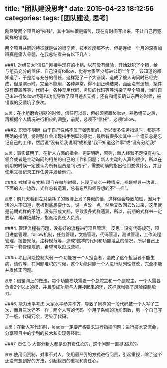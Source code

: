 title: "团队建设思考"
date: 2015-04-23 18:12:56
categories: 
tags: [团队建设, 思考]
---
刚经受两个项目的“摧残”，其中滋味很是痛苦，现在有时间写出来，不让自己再犯同样的错误。

两个项目共同的特征就是做的很辛苦，技术难度都不大，但是连续一个月的深夜加班真是痛入骨髓，在我总结看来有以下几点：
  
  
###1. 对组员太“信任”
    刚接手现在的小组，以前没有经验，开始就犯了个错，给与组员充分的信任，自己没有follow，觉得大家至少都进公司半年了，该知道的都知道了，于是给与充分的信任，这样犯了一个大错误，造成了被人询问时已经完成，但是演示时，完全不能用，各种异常，得不到正确结果，画面没有逻辑，条件没有覆盖等等，代码中，各种无用代码、拷贝的代码等等污染了整个项目，当时自己未进行follow代码和功能导致了项目差点夭折；还有和组员确认东西的时候，被错误的反馈坑了多次。
   
   `反思`：在小组磨合初期的时候，信任可以有，但必须紧跟follow，熟悉组员之后，再根据个人情况进行相应的调整，前期，必须不“信任”，必须follow。

###2. 职责不明确.
    由于自己性格不属于强势型的，所以很多任务指派时，都是不明确的指明，觉得那样会出现指手划脚的感觉，最后有很多次其中一个组员总是忘记自己的工作，然后说“没有给我说啊”或者是“我不知道这件事”或“没有分给我”
   
   `反思`：事实证明了，在新人方面的指令一定要明确，否则，新人经验不足没有办法领会或者是主动询问的相关的自己的工作和问题；新人主动的人真的很少，所以在前期的时候一定要认为所有组员是“小孩子”，需要明确的指出他们要做什么，并且使用文档记录工作任务并发给他们。

###3. 式样没有文档
    项目在做的时候，出现了这么一种情况，都是领导一边说，下面的人一边改，式样总有遗漏，总有东西和领导想的不“一样”。
   
   `反思`：前几天看到左耳朵耗子的微博上发了类似的话，这样做会导致加班，因为干活的人不知道，老板到底想要什么，说一点改一点，然后又改回去改过来，这里就是前期式样的不明，没有形成文档，导致很多式样遗漏，所以，前期的式样书一定要写，越详细越好，指派给责任人负责。
   
###4. 管理流程有问题，没有好的流程进行项目管理。
   反思：没有代码规范，项目进度管理，follow机制，任务管理，文档管理，代码管理，测试管理，工作流程管理，报告规范，注释规范等，造成1这样的代码和功能混乱的情况，所以自己正在写一套管理规范，希望可以形成流程。

###5. 项目风险控制太弱
    一个功能被一个人担当者，造成了这个担当者不能生病，请假等，在问题堆积的时候，这个功能只能一个人进行队列性修改，完全不能并发修正问题。
   
   `反思`：借鉴网上的做法，每个功能模块需要一个总舵主和一个副舵主，一个人需要负责2个以上的模，并且形成功能与人连接起来的环，这样就增强了风险控制能力。

###6. 能力水平考虑
    大家水平参差不齐，导致了同样的一段代码被一个人写了三次，而且三次还不一样；两个人写的代码一个用了系统的功能函数，另一个自己写了一版，代码冗余，污染了代码。
   
   `反思`：在新人写代码时，leader一定要严格要求进行指摘问题；进行技术交流会，分享项目中的学到的技术和实现等经验。

###7. 责任心
    大部分新人都是没有责任心的，这个问题一直挺困扰的。
   
   `反思`:使用问责制，对事不对人，使用最严厉的方式进行问责，引起重视，除了这个还没有想到好的方法，引起组员的重视和责任心。